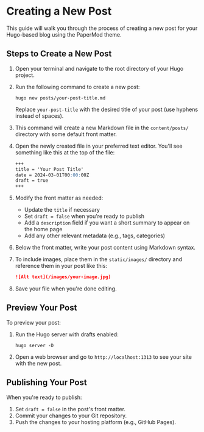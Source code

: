 # Creating a New Post

This guide will walk you through the process of creating a new post for your Hugo-based blog using the PaperMod theme.

## Steps to Create a New Post

1. Open your terminal and navigate to the root directory of your Hugo project.

2. Run the following command to create a new post:

   ```
   hugo new posts/your-post-title.md
   ```

   Replace `your-post-title` with the desired title of your post (use hyphens instead of spaces).

3. This command will create a new Markdown file in the `content/posts/` directory with some default front matter.

4. Open the newly created file in your preferred text editor. You'll see something like this at the top of the file:

   ```markdown
   +++
   title = 'Your Post Title'
   date = 2024-03-01T00:00:00Z
   draft = true
   +++
   ```

5. Modify the front matter as needed:
   - Update the `title` if necessary
   - Set `draft = false` when you're ready to publish
   - Add a `description` field if you want a short summary to appear on the home page
   - Add any other relevant metadata (e.g., tags, categories)

6. Below the front matter, write your post content using Markdown syntax.

7. To include images, place them in the `static/images/` directory and reference them in your post like this:

   ```markdown
   ![Alt text](/images/your-image.jpg)
   ```

8. Save your file when you're done editing.

## Preview Your Post

To preview your post:

1. Run the Hugo server with drafts enabled:

   ```
   hugo server -D
   ```

2. Open a web browser and go to `http://localhost:1313` to see your site with the new post.

## Publishing Your Post

When you're ready to publish:

1. Set `draft = false` in the post's front matter.
2. Commit your changes to your Git repository.
3. Push the changes to your hosting platform (e.g., GitHub Pages).